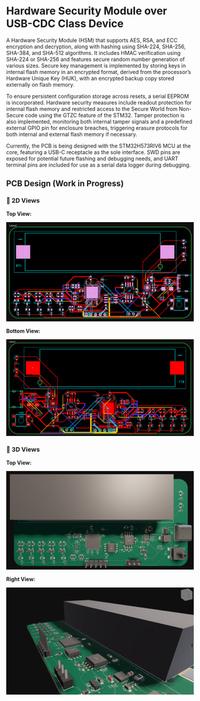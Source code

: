 # Hardware Security Module over USB-CDC Class Device
A Hardware Security Module (HSM) that supports AES, RSA, and ECC encryption and decryption, along with hashing using SHA-224, SHA-256, SHA-384, and SHA-512 algorithms. It includes HMAC verification using SHA-224 or SHA-256 and features secure random number generation of various sizes. Secure key management is implemented by storing keys in internal flash memory in an encrypted format, derived from the processor’s Hardware Unique Key (HUK), with an encrypted backup copy stored externally on flash memory.  

To ensure persistent configuration storage across resets, a serial EEPROM is incorporated. Hardware security measures include readout protection for internal flash memory and restricted access to the Secure World from Non-Secure code using the GTZC feature of the STM32. Tamper protection is also implemented, monitoring both internal tamper signals and a predefined external GPIO pin for enclosure breaches, triggering erasure protocols for both internal and external flash memory if necessary.  

Currently, the PCB is being designed with the STM32H573RIV6 MCU at the core, featuring a USB-C receptacle as the sole interface. SWD pins are exposed for potential future flashing and debugging needs, and UART terminal pins are included for use as a serial data logger during debugging.


## PCB Design (Work in Progress)

### 🧷 2D Views
**Top View:**

![2D Top View](PCB/PCB%20View%202D%20Top.png)

**Bottom View:**

![2D Bottom View](PCB/PCB%20View%202D%20Bottom.png)

### 🧷 3D Views
**Top View:**

![3D Top View](PCB/PCB%20View%203D%20Top.png)

**Right View:**

![3D Right View](PCB/PCB%20View%203D%20Right.png)